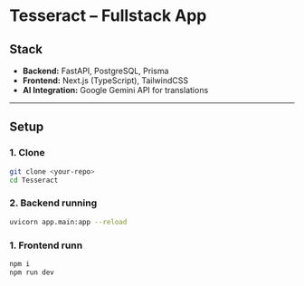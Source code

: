 # Tesseract – Fullstack App

## Stack
- **Backend:** FastAPI, PostgreSQL, Prisma
- **Frontend:** Next.js (TypeScript), TailwindCSS
- **AI Integration:** Google Gemini API for translations

---

## Setup

### 1. Clone
```bash
git clone <your-repo>
cd Tesseract

```

### 2. Backend running
```bash
uvicorn app.main:app --reload

```

### 1. Frontend runn
```bash
npm i 
npm run dev

